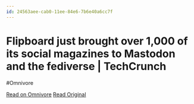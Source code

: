 ```yaml
---
id: 24563aee-cab0-11ee-84e6-7b6e40a6cc7f
---
```


# Flipboard just brought over 1,000 of its social magazines to Mastodon and the fediverse | TechCrunch
#Omnivore

[Read on Omnivore](https://omnivore.app/me/flipboard-just-brought-over-1-000-of-its-social-magazines-to-mas-18da4333782)
[Read Original](https://techcrunch.com/2024/02/13/flipboard-just-brought-over-1000-of-its-social-magazines-to-mastodon-and-the-fediverse/)

